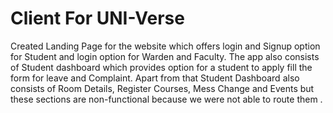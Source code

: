 # Client For UNI-Verse

Created Landing Page for the website which offers login and Signup option for Student and login option for Warden and Faculty.
The app also consists of Student dashboard which provides option for a student to apply fill the form for leave and Complaint.
Apart from that Student Dashboard also consists of Room Details, Register Courses, Mess Change and Events but these sections are non-functional because we were not able to route them .